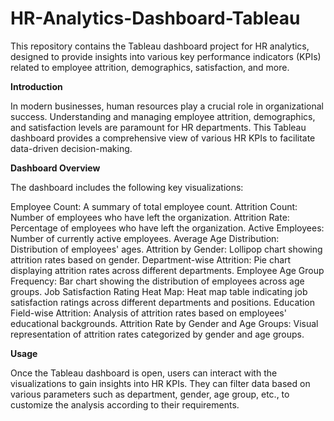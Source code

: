 # HR-Analytics-Dashboard-Tableau  
This repository contains the Tableau dashboard project for HR analytics, designed to provide insights into various key performance indicators (KPIs) related to employee attrition, demographics, satisfaction, and more.  

**Introduction**  

In modern businesses, human resources play a crucial role in organizational success. Understanding and managing employee attrition, demographics, and satisfaction levels are paramount for HR departments. This Tableau dashboard provides a comprehensive view of various HR KPIs to facilitate data-driven decision-making.

**Dashboard Overview**  

The dashboard includes the following key visualizations:

Employee Count: A summary of total employee count.
Attrition Count: Number of employees who have left the organization.
Attrition Rate: Percentage of employees who have left the organization.
Active Employees: Number of currently active employees.
Average Age Distribution: Distribution of employees' ages.
Attrition by Gender: Lollipop chart showing attrition rates based on gender.
Department-wise Attrition: Pie chart displaying attrition rates across different departments.
Employee Age Group Frequency: Bar chart showing the distribution of employees across age groups.
Job Satisfaction Rating Heat Map: Heat map table indicating job satisfaction ratings across different departments and positions.
Education Field-wise Attrition: Analysis of attrition rates based on employees' educational backgrounds.
Attrition Rate by Gender and Age Groups: Visual representation of attrition rates categorized by gender and age groups.  

**Usage**  

Once the Tableau dashboard is open, users can interact with the visualizations to gain insights into HR KPIs. They can filter data based on various parameters such as department, gender, age group, etc., to customize the analysis according to their requirements.
